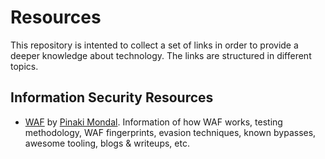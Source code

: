 # Resources

This repository is intented to collect a set of links in order to provide a deeper knowledge about technology. The links are structured in different topics.


## Information Security Resources

- [WAF](https://github.com/0xInfection/Awesome-WAF) by [Pinaki Mondal](https://github.com/0xInfection). Information of how WAF works, testing methodology, WAF fingerprints, evasion techniques, known bypasses, awesome tooling, blogs & writeups, etc.







